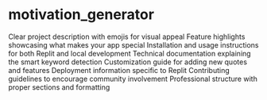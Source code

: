 # motivation_generator
Clear project description with emojis for visual appeal
Feature highlights showcasing what makes your app special
Installation and usage instructions for both Replit and local development
Technical documentation explaining the smart keyword detection
Customization guide for adding new quotes and features
Deployment information specific to Replit
Contributing guidelines to encourage community involvement
Professional structure with proper sections and formatting

